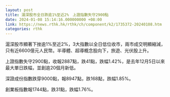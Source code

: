 ```yaml
---
layout: post
title: 滬深股市全日跌逾1%至近2%　上證指數失守2900點
date: 2024-01-08 15:14:16.000000000 +08:00
link: https://news.rthk.hk/rthk/ch/component/k2/1735372-20240108.htm
categories: rthk
---
```


滬深股市顯著下挫逾1%至近2%，3大指數以全日低位收市，兩市成交明顯縮減，只有近6600億元人民幣。半導體、超導概念股向下，旅遊、光伏股上升。

上證指數失守2900點，收報2887點，跌41點，跌幅1.42%，是去年12月5日以來最大單日跌幅，並創逾20個月新低。

深證成份指數跌穿9000點，報8947點，跌168點，跌幅1.85%。

創業板指數報1744點，跌31點，跌幅1.76%。
